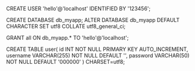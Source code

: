 CREATE USER 'hello'@'localhost' IDENTIFIED BY '123456';

CREATE DATABASE db_myapp;
ALTER DATABASE db_myapp DEFAULT CHARACTER SET utf8 COLLATE utf8_general_ci;

GRANT all ON db_myapp.* TO 'hello'@'localhost';


CREATE TABLE user(
	id INT NOT NULL PRIMARY KEY AUTO_INCREMENT,
	username VARCHAR(255) NOT NULL DEFAULT '',
	password VARCHAR(50) NOT NULL DEFAULT '000000'
) CHARSET=utf8;